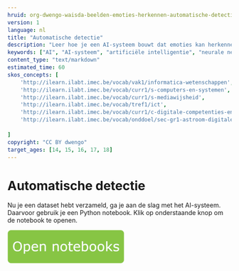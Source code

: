 ```yaml
---
hruid: org-dwengo-waisda-beelden-emoties-herkennen-automatische-detectie
version: 1
language: nl
title: "Automatische detectie"
description: "Leer hoe je een AI-systeem bouwt dat emoties kan herkennen."
keywords: ["AI", "AI-systeem", "artificiële intelligentie", "neurale netwerken", "classificatie", "beelden", "emoties"]
content_type: "text/markdown"
estimated_time: 60
skos_concepts: [
    'http://ilearn.ilabt.imec.be/vocab/vak1/informatica-wetenschappen', 
    'http://ilearn.ilabt.imec.be/vocab/curr1/s-computers-en-systemen',
    'http://ilearn.ilabt.imec.be/vocab/curr1/s-mediawijsheid',
    'http://ilearn.ilabt.imec.be/vocab/tref1/ict',
    'http://ilearn.ilabt.imec.be/vocab/curr1/c-digitale-competenties-en-mediawijsheid',
    'http://ilearn.ilabt.imec.be/vocab/onddoel/sec-gr1-astroom-digitale-competenties-en-mediawijsheid-4.5',

]
copyright: "CC BY dwengo"
target_ages: [14, 15, 16, 17, 18]
---
```


# Automatische detectie

Nu je een dataset hebt verzameld, ga je aan de slag met het AI-systeem. Daarvoor gebruik je een Python notebook. Klik op onderstaande knop om de notebook te openen.

[![](content/Knop.png "Button")](https://kiks.ilabt.imec.be/hub/tmplogin?id=waisda_beelden_emoties "Basic")
